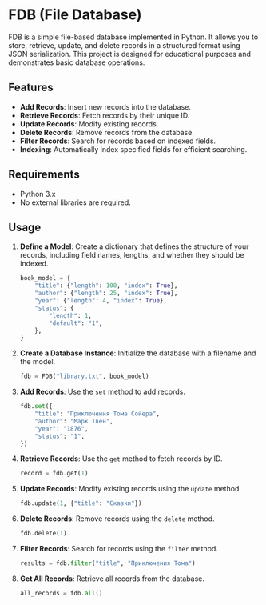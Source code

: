 # FDB (File Database)

FDB is a simple file-based database implemented in Python. It allows you to store, retrieve, update, and delete records in a structured format using JSON serialization. This project is designed for educational purposes and demonstrates basic database operations.

## Features

- **Add Records**: Insert new records into the database.
- **Retrieve Records**: Fetch records by their unique ID.
- **Update Records**: Modify existing records.
- **Delete Records**: Remove records from the database.
- **Filter Records**: Search for records based on indexed fields.
- **Indexing**: Automatically index specified fields for efficient searching.

## Requirements

- Python 3.x
- No external libraries are required.

## Usage

1. **Define a Model**: Create a dictionary that defines the structure of your records, including field names, lengths, and whether they should be indexed.

   ```python
   book_model = {
       "title": {"length": 100, "index": True},
       "author": {"length": 25, "index": True},
       "year": {"length": 4, "index": True},
       "status": {
           "length": 1,
           "default": "1",
       },
   }
   ```

2. **Create a Database Instance**: Initialize the database with a filename and the model.

   ```python
   fdb = FDB("library.txt", book_model)
   ```

3. **Add Records**: Use the `set` method to add records.

   ```python
   fdb.set({
       "title": "Приключения Тома Сойера",
       "author": "Марк Твен",
       "year": "1876",
       "status": "1",
   })
   ```

4. **Retrieve Records**: Use the `get` method to fetch records by ID.

   ```python
   record = fdb.get(1)
   ```

5. **Update Records**: Modify existing records using the `update` method.

   ```python
   fdb.update(1, {"title": "Сказки"})
   ```

6. **Delete Records**: Remove records using the `delete` method.

   ```python
   fdb.delete(1)
   ```

7. **Filter Records**: Search for records using the `filter` method.

   ```python
   results = fdb.filter("title", "Приключения Тома")
   ```

8. **Get All Records**: Retrieve all records from the database.

   ```python
   all_records = fdb.all()
   ```
